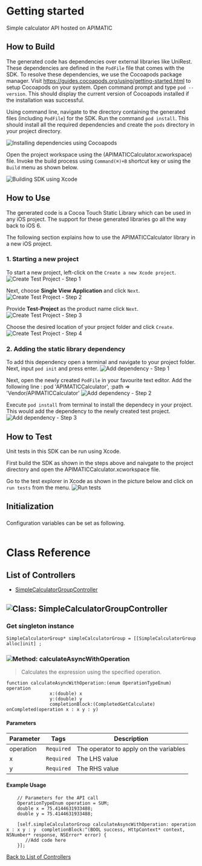 # Getting started

Simple calculator API hosted on APIMATIC

## How to Build


The generated code has dependencies over external libraries like UniRest. These dependencies are defined in the ```PodFile``` file that comes with the SDK. 
To resolve these dependencies, we use the Cocoapods package manager.
Visit https://guides.cocoapods.org/using/getting-started.html to setup Cocoapods on your system.
Open command prompt and type ```pod --version```. This should display the current version of Cocoapods installed if the installation was successful.

Using command line, navigate to the directory containing the generated files (including ```PodFile```) for the SDK. 
Run the command ```pod install```. This should install all the required dependencies and create the ```pods``` directory in your project directory.

![Installing dependencies using Cocoapods](https://apidocs.io/illustration/objc?step=AddDependencies&workspaceFolder=APIMATIC%20Calculator-ObjC&workspaceName=APIMATICCalculator&projectName=APIMATICCalculator&rootNamespace=APIMATICCalculator)

Open the project workspace using the (APIMATICCalculator.xcworkspace) file. Invoke the build process using `Command(⌘)+B` shortcut key or using the `Build` menu as shown below.

![Building SDK using Xcode](https://apidocs.io/illustration/objc?step=BuildSDK&workspaceFolder=APIMATIC%20Calculator-ObjC&workspaceName=APIMATICCalculator&projectName=APIMATICCalculator&rootNamespace=APIMATICCalculator)


## How to Use

The generated code is a Cocoa Touch Static Library which can be used in any iOS project. The support for these generated libraries go all the way back to iOS 6.

The following section explains how to use the APIMATICCalculator library in a new iOS project.     
### 1. Starting a new project
To start a new project, left-click on the ```Create a new Xcode project```.
![Create Test Project - Step 1](https://apidocs.io/illustration/objc?step=Test1&workspaceFolder=APIMATIC%20Calculator-ObjC&workspaceName=APIMATICCalculator&projectName=APIMATICCalculator&rootNamespace=APIMATICCalculator)

Next, choose **Single View Application** and click ```Next```.
![Create Test Project - Step 2](https://apidocs.io/illustration/objc?step=Test2&workspaceFolder=APIMATIC%20Calculator-ObjC&workspaceName=APIMATICCalculator&projectName=APIMATICCalculator&rootNamespace=APIMATICCalculator)

Provide **Test-Project** as the product name click ```Next```.
![Create Test Project - Step 3](https://apidocs.io/illustration/objc?step=Test3&workspaceFolder=APIMATIC%20Calculator-ObjC&workspaceName=APIMATICCalculator&projectName=APIMATICCalculator&rootNamespace=APIMATICCalculator)

Choose the desired location of your project folder and click ```Create```.
![Create Test Project - Step 4](https://apidocs.io/illustration/objc?step=Test4&workspaceFolder=APIMATIC%20Calculator-ObjC&workspaceName=APIMATICCalculator&projectName=APIMATICCalculator&rootNamespace=APIMATICCalculator)

### 2. Adding the static library dependency
To add this dependency open a terminal and navigate to your project folder. Next, input ```pod init``` and press enter.
![Add dependency - Step 1](https://apidocs.io/illustration/objc?step=Add0&workspaceFolder=APIMATIC%20Calculator-ObjC&workspaceName=APIMATICCalculator&projectName=APIMATICCalculator&rootNamespace=APIMATICCalculator)

Next, open the newly created ```PodFile``` in your favourite text editor. Add the following line : pod 'APIMATICCalculator', :path => 'Vendor/APIMATICCalculator'
![Add dependency - Step 2](https://apidocs.io/illustration/objc?step=Add1&workspaceFolder=APIMATIC%20Calculator-ObjC&workspaceName=APIMATICCalculator&projectName=APIMATICCalculator&rootNamespace=APIMATICCalculator)

Execute `pod install` from terminal to install the dependecy in your project. This would add the dependency to the newly created test project.
![Add dependency - Step 3](https://apidocs.io/illustration/objc?step=Add2&workspaceFolder=APIMATIC%20Calculator-ObjC&workspaceName=APIMATICCalculator&projectName=APIMATICCalculator&rootNamespace=APIMATICCalculator)


## How to Test

Unit tests in this SDK can be run using Xcode. 

First build the SDK as shown in the steps above and naivgate to the project directory and open the APIMATICCalculator.xcworkspace file.

Go to the test explorer in Xcode as shown in the picture below and click on `run tests` from the menu. 
![Run tests](https://apidocs.io/illustration/objc?step=RunTests&workspaceFolder=APIMATIC%20Calculator-ObjC&workspaceName=APIMATICCalculator&projectName=APIMATICCalculator&rootNamespace=APIMATICCalculator)


## Initialization

### 

Configuration variables can be set as following.
```Objc

```

# Class Reference

## <a name="list_of_controllers"></a>List of Controllers

* [SimpleCalculatorGroupController](#simple_calculator_group_controller)

## <a name="simple_calculator_group_controller"></a>![Class: ](https://apidocs.io/img/class.png ".SimpleCalculatorGroupController") SimpleCalculatorGroupController

### Get singleton instance
```objc
SimpleCalculatorGroup* simpleCalculatorGroup = [[SimpleCalculatorGroup alloc]init] ;
```

### <a name="calculate_async_with_operation"></a>![Method: ](https://apidocs.io/img/method.png ".SimpleCalculatorGroupController.calculateAsyncWithOperation") calculateAsyncWithOperation

> Calculates the expression using the specified operation.


```objc
function calculateAsyncWithOperation:(enum OperationTypeEnum) operation
                x:(double) x
                y:(double) y
                completionBlock:(CompletedGetCalculate) onCompleted(operation x : x y : y)
```

#### Parameters

| Parameter | Tags | Description |
|-----------|------|-------------|
| operation |  ``` Required ```  | The operator to apply on the variables |
| x |  ``` Required ```  | The LHS value |
| y |  ``` Required ```  | The RHS value |





#### Example Usage

```objc
    // Parameters for the API call
    OperationTypeEnum operation = SUM;
    double x = 75.4144631933488;
    double y = 75.4144631933488;

    [self.simpleCalculatorGroup calculateAsyncWithOperation: operation x : x y : y  completionBlock:^(BOOL success, HttpContext* context, NSNumber* response, NSError* error) { 
       //Add code here
    }];
```


[Back to List of Controllers](#list_of_controllers)



